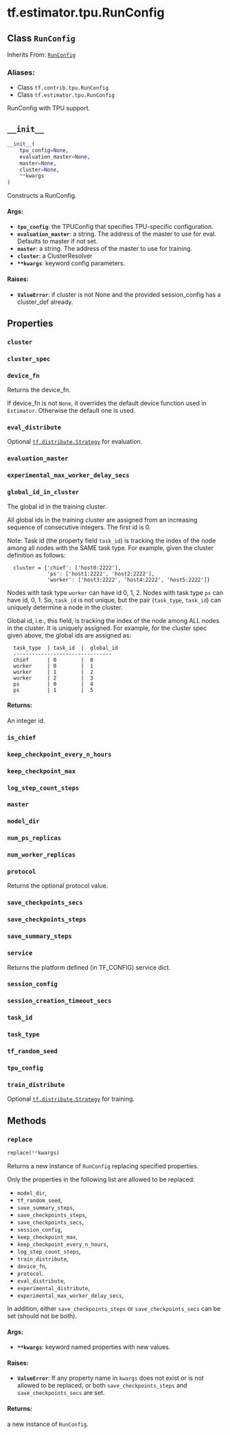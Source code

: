 <div itemscope itemtype="http://developers.google.com/ReferenceObject">
<meta itemprop="name" content="tf.estimator.tpu.RunConfig" />
<meta itemprop="path" content="Stable" />
<meta itemprop="property" content="cluster"/>
<meta itemprop="property" content="cluster_spec"/>
<meta itemprop="property" content="device_fn"/>
<meta itemprop="property" content="eval_distribute"/>
<meta itemprop="property" content="evaluation_master"/>
<meta itemprop="property" content="experimental_max_worker_delay_secs"/>
<meta itemprop="property" content="global_id_in_cluster"/>
<meta itemprop="property" content="is_chief"/>
<meta itemprop="property" content="keep_checkpoint_every_n_hours"/>
<meta itemprop="property" content="keep_checkpoint_max"/>
<meta itemprop="property" content="log_step_count_steps"/>
<meta itemprop="property" content="master"/>
<meta itemprop="property" content="model_dir"/>
<meta itemprop="property" content="num_ps_replicas"/>
<meta itemprop="property" content="num_worker_replicas"/>
<meta itemprop="property" content="protocol"/>
<meta itemprop="property" content="save_checkpoints_secs"/>
<meta itemprop="property" content="save_checkpoints_steps"/>
<meta itemprop="property" content="save_summary_steps"/>
<meta itemprop="property" content="service"/>
<meta itemprop="property" content="session_config"/>
<meta itemprop="property" content="session_creation_timeout_secs"/>
<meta itemprop="property" content="task_id"/>
<meta itemprop="property" content="task_type"/>
<meta itemprop="property" content="tf_random_seed"/>
<meta itemprop="property" content="tpu_config"/>
<meta itemprop="property" content="train_distribute"/>
<meta itemprop="property" content="__init__"/>
<meta itemprop="property" content="replace"/>
</div>

# tf.estimator.tpu.RunConfig

## Class `RunConfig`

Inherits From: [`RunConfig`](../../../tf/estimator/RunConfig.md)

### Aliases:

* Class `tf.contrib.tpu.RunConfig`
* Class `tf.estimator.tpu.RunConfig`

RunConfig with TPU support.

<h2 id="__init__"><code>__init__</code></h2>

``` python
__init__(
    tpu_config=None,
    evaluation_master=None,
    master=None,
    cluster=None,
    **kwargs
)
```

Constructs a RunConfig.

#### Args:

* <b>`tpu_config`</b>: the TPUConfig that specifies TPU-specific configuration.
* <b>`evaluation_master`</b>: a string. The address of the master to use for eval.
    Defaults to master if not set.
* <b>`master`</b>: a string. The address of the master to use for training.
* <b>`cluster`</b>: a ClusterResolver
* <b>`**kwargs`</b>: keyword config parameters.


#### Raises:

* <b>`ValueError`</b>: if cluster is not None and the provided session_config has a
    cluster_def already.



## Properties

<h3 id="cluster"><code>cluster</code></h3>



<h3 id="cluster_spec"><code>cluster_spec</code></h3>



<h3 id="device_fn"><code>device_fn</code></h3>

Returns the device_fn.

If device_fn is not `None`, it overrides the default
device function used in `Estimator`.
Otherwise the default one is used.

<h3 id="eval_distribute"><code>eval_distribute</code></h3>

Optional <a href="../../../tf/distribute/Strategy.md"><code>tf.distribute.Strategy</code></a> for evaluation.
    

<h3 id="evaluation_master"><code>evaluation_master</code></h3>



<h3 id="experimental_max_worker_delay_secs"><code>experimental_max_worker_delay_secs</code></h3>



<h3 id="global_id_in_cluster"><code>global_id_in_cluster</code></h3>

The global id in the training cluster.

All global ids in the training cluster are assigned from an increasing
sequence of consecutive integers. The first id is 0.

Note: Task id (the property field `task_id`) is tracking the index of the
node among all nodes with the SAME task type. For example, given the cluster
definition as follows:

```
  cluster = {'chief': ['host0:2222'],
             'ps': ['host1:2222', 'host2:2222'],
             'worker': ['host3:2222', 'host4:2222', 'host5:2222']}
```

Nodes with task type `worker` can have id 0, 1, 2.  Nodes with task type
`ps` can have id, 0, 1. So, `task_id` is not unique, but the pair
(`task_type`, `task_id`) can uniquely determine a node in the cluster.

Global id, i.e., this field, is tracking the index of the node among ALL
nodes in the cluster. It is uniquely assigned.  For example, for the cluster
spec given above, the global ids are assigned as:
```
  task_type  | task_id  |  global_id
  --------------------------------
  chief      | 0        |  0
  worker     | 0        |  1
  worker     | 1        |  2
  worker     | 2        |  3
  ps         | 0        |  4
  ps         | 1        |  5
```

#### Returns:

An integer id.

<h3 id="is_chief"><code>is_chief</code></h3>



<h3 id="keep_checkpoint_every_n_hours"><code>keep_checkpoint_every_n_hours</code></h3>



<h3 id="keep_checkpoint_max"><code>keep_checkpoint_max</code></h3>



<h3 id="log_step_count_steps"><code>log_step_count_steps</code></h3>



<h3 id="master"><code>master</code></h3>



<h3 id="model_dir"><code>model_dir</code></h3>



<h3 id="num_ps_replicas"><code>num_ps_replicas</code></h3>



<h3 id="num_worker_replicas"><code>num_worker_replicas</code></h3>



<h3 id="protocol"><code>protocol</code></h3>

Returns the optional protocol value.

<h3 id="save_checkpoints_secs"><code>save_checkpoints_secs</code></h3>



<h3 id="save_checkpoints_steps"><code>save_checkpoints_steps</code></h3>



<h3 id="save_summary_steps"><code>save_summary_steps</code></h3>



<h3 id="service"><code>service</code></h3>

Returns the platform defined (in TF_CONFIG) service dict.

<h3 id="session_config"><code>session_config</code></h3>



<h3 id="session_creation_timeout_secs"><code>session_creation_timeout_secs</code></h3>



<h3 id="task_id"><code>task_id</code></h3>



<h3 id="task_type"><code>task_type</code></h3>



<h3 id="tf_random_seed"><code>tf_random_seed</code></h3>



<h3 id="tpu_config"><code>tpu_config</code></h3>



<h3 id="train_distribute"><code>train_distribute</code></h3>

Optional <a href="../../../tf/distribute/Strategy.md"><code>tf.distribute.Strategy</code></a> for training.
    



## Methods

<h3 id="replace"><code>replace</code></h3>

``` python
replace(**kwargs)
```

Returns a new instance of `RunConfig` replacing specified properties.

Only the properties in the following list are allowed to be replaced:

  - `model_dir`,
  - `tf_random_seed`,
  - `save_summary_steps`,
  - `save_checkpoints_steps`,
  - `save_checkpoints_secs`,
  - `session_config`,
  - `keep_checkpoint_max`,
  - `keep_checkpoint_every_n_hours`,
  - `log_step_count_steps`,
  - `train_distribute`,
  - `device_fn`,
  - `protocol`.
  - `eval_distribute`,
  - `experimental_distribute`,
  - `experimental_max_worker_delay_secs`,

In addition, either `save_checkpoints_steps` or `save_checkpoints_secs`
can be set (should not be both).

#### Args:

* <b>`**kwargs`</b>: keyword named properties with new values.


#### Raises:

* <b>`ValueError`</b>: If any property name in `kwargs` does not exist or is not
    allowed to be replaced, or both `save_checkpoints_steps` and
    `save_checkpoints_secs` are set.


#### Returns:

a new instance of `RunConfig`.




